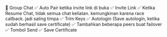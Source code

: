 🐢 Group Chat
✅ Auto Pair ketika invite link di buka
✅ Invite Link
✅ Ketika Resume Chat, tidak semua chat keliatan. kemungkinan karena race callback. jadi saling timpa
✅ Trim Keys
✅ Autologin (Save autologin, ketika sudah berhasil save certificate)
✅ Tambahkan beberapa peers buat failover
✅ Tombol Send
✅ Save Certificate